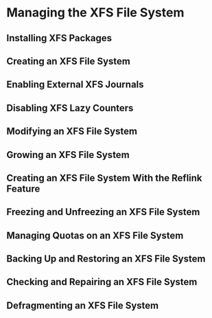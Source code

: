 <!--
SPDX-FileCopyrightText: 2023,2024 Oracle and/or its affiliates.
SPDX-License-Identifier: CC-BY-SA-4.0
-->
# Managing the XFS File System

## Installing XFS Packages

## Creating an XFS File System

## Enabling External XFS Journals

## Disabling XFS Lazy Counters

## Modifying an XFS File System

## Growing an XFS File System

## Creating an XFS File System With the Reflink Feature

## Freezing and Unfreezing an XFS File System

## Managing Quotas on an XFS File System

## Backing Up and Restoring an XFS File System

## Checking and Repairing an XFS File System

## Defragmenting an XFS File System

